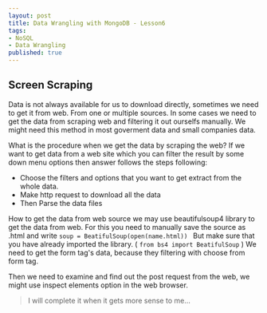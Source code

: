 ```yaml
---
layout: post
title: Data Wrangling with MongoDB - Lesson6
tags:
- NoSQL
- Data Wrangling
published: true
---
```


## Screen Scraping

Data is not always available for us to download directly, sometimes we need to get it from web. From one or multiple sources. In some cases we need to get the data from scraping web and filtering it out ourselfs manually. We might need this method in most goverment data and small companies data.

What is the procedure when we get the data by scraping the web? If we want to get data from a web site which you can filter the result by some down menu options then answer follows the steps following:

- Choose the filters and options that you want to get extract from the whole data.
- Make http request to download all the data
- Then Parse the data files

How to get the data from web source we may use beautifulsoup4 library to get the data from web. For this you need to manually save the source as .html and write ```soup = BeatifulSoup(open(name.html)) ``` But make sure that you have already imported the library. ( ```from bs4 import BeatifulSoup``` ) We need to get the form tag's data, because they filtering with choose from form tag.

Then we need to examine and find out the post request from the web, we might use inspect elements option in the web browser.

> I will complete it when it gets more sense to me...
